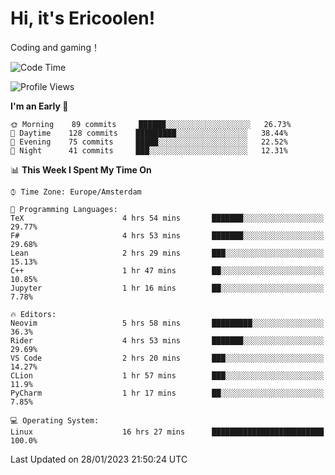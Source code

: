 # Hi, it's Ericoolen!
Coding and gaming！

<!--START_SECTION:waka-->
![Code Time](http://img.shields.io/badge/Code%20Time-650%20hrs%2044%20mins-blue)

![Profile Views](http://img.shields.io/badge/Profile%20Views-5-blue)

**I'm an Early 🐤** 

```text
🌞 Morning    89 commits     ██████░░░░░░░░░░░░░░░░░░░   26.73% 
🌆 Daytime    128 commits    █████████░░░░░░░░░░░░░░░░   38.44% 
🌃 Evening    75 commits     █████░░░░░░░░░░░░░░░░░░░░   22.52% 
🌙 Night      41 commits     ███░░░░░░░░░░░░░░░░░░░░░░   12.31%

```


📊 **This Week I Spent My Time On** 

```text
⌚︎ Time Zone: Europe/Amsterdam

💬 Programming Languages: 
TeX                      4 hrs 54 mins       ███████░░░░░░░░░░░░░░░░░░   29.77% 
F#                       4 hrs 53 mins       ███████░░░░░░░░░░░░░░░░░░   29.68% 
Lean                     2 hrs 29 mins       ███░░░░░░░░░░░░░░░░░░░░░░   15.13% 
C++                      1 hr 47 mins        ██░░░░░░░░░░░░░░░░░░░░░░░   10.85% 
Jupyter                  1 hr 16 mins        ██░░░░░░░░░░░░░░░░░░░░░░░   7.78%

🔥 Editors: 
Neovim                   5 hrs 58 mins       █████████░░░░░░░░░░░░░░░░   36.3% 
Rider                    4 hrs 53 mins       ███████░░░░░░░░░░░░░░░░░░   29.69% 
VS Code                  2 hrs 20 mins       ███░░░░░░░░░░░░░░░░░░░░░░   14.27% 
CLion                    1 hr 57 mins        ███░░░░░░░░░░░░░░░░░░░░░░   11.9% 
PyCharm                  1 hr 17 mins        ██░░░░░░░░░░░░░░░░░░░░░░░   7.85%

💻 Operating System: 
Linux                    16 hrs 27 mins      █████████████████████████   100.0%

```


 Last Updated on 28/01/2023 21:50:24 UTC
<!--END_SECTION:waka-->

